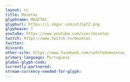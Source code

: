 ```yaml
---
layout: cc
title: Mozetas
glyphname: MOZETAS
glyphurl: https://i.imgur.com/utJipTZ.png
glyphwave: 7
youtube: https://www.youtube.com/user/mozetas
twitch: https://www.twitch.tv/mozetas
twitter: 
discord: 
other-site: https://www.facebook.com/cafofodomozetas
primary-language: Portuguese
global-glyph-code: 
currently-partnered: 
stream-currency-needed-for-glyph: 
---
```


